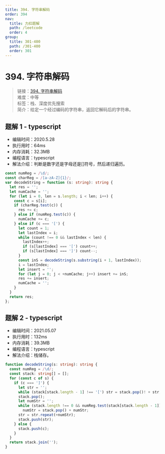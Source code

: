 ```yaml
---
title: 394. 字符串解码
order: 394
nav:
  title: 力扣题解
  path: /leetcode
  order: 4
group:
  title: 301-400
  path: /301-400
  order: 301
---
```


# 394. 字符串解码

> 链接：[394. 字符串解码](https://leetcode-cn.com/problems/decode-string/)  
> 难度：中等  
> 标签：栈、深度优先搜索  
> 简介：给定一个经过编码的字符串，返回它解码后的字符串。

## 题解 1 - typescript

- 编辑时间：2020.5.28
- 执行用时：64ms
- 内存消耗：32.3MB
- 编程语言：typescript
- 解法介绍：判断是数字还是字母还是[]符号，然后递归遍历。

```typescript
const numReg = /\d/;
const charReg = /[a-zA-Z]{1}/;
var decodeString = function (s: string): string {
  let res = '';
  let numCache = '';
  for (let i = 0, len = s.length; i < len; i++) {
    const c = s[i];
    if (charReg.test(c)) {
      res += c;
    } else if (numReg.test(c)) {
      numCache += c;
    } else if (c === '[') {
      let count = 1;
      let lastIndex = i;
      while (count !== 0 && lastIndex < len) {
        lastIndex++;
        if (s[lastIndex] === '[') count++;
        if (s[lastIndex] === ']') count--;
      }
      const inS = decodeString(s.substring(i + 1, lastIndex));
      i = lastIndex;
      let insert = '';
      for (let j = 0; j < +numCache; j++) insert += inS;
      res += insert;
      numCache = '';
    }
  }
  return res;
};
```

## 题解 2 - typescript

- 编辑时间：2021.05.07
- 执行用时：132ms
- 内存消耗：39.3MB
- 编程语言：typescript
- 解法介绍：栈储存。

```typescript
function decodeString(s: string): string {
  const numReg = /\d/;
  const stack: string[] = [];
  for (const c of s) {
    if (c === ']') {
      let str = '';
      while (stack[stack.length - 1] !== '[') str = stack.pop()! + str;
      stack.pop();
      let numStr = '';
      while (stack.length !== 0 && numReg.test(stack[stack.length - 1]))
        numStr = stack.pop() + numStr;
      str = str.repeat(+numStr);
      stack.push(str);
    } else {
      stack.push(c);
    }
  }
  return stack.join('');
}
```
